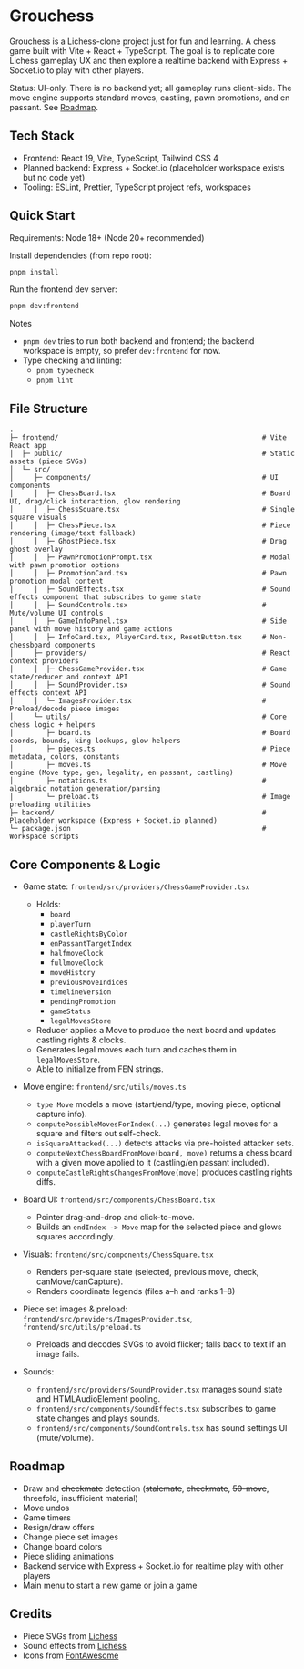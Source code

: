 # Grouchess

Grouchess is a Lichess-clone project just for fun and learning. A chess game built with Vite + React + TypeScript.
The goal is to replicate core Lichess gameplay UX and then explore a realtime backend with Express + Socket.io to play
with other players.

Status: UI-only. There is no backend yet; all gameplay runs client-side.
The move engine supports standard moves, castling, pawn promotions, and en passant. See [Roadmap](#roadmap).

## Tech Stack

- Frontend: React 19, Vite, TypeScript, Tailwind CSS 4
- Planned backend: Express + Socket.io (placeholder workspace exists but no code yet)
- Tooling: ESLint, Prettier, TypeScript project refs, workspaces

## Quick Start

Requirements: Node 18+ (Node 20+ recommended)

Install dependencies (from repo root):

```bash
pnpm install
```

Run the frontend dev server:

```bash
pnpm dev:frontend
```

Notes

- `pnpm dev` tries to run both backend and frontend; the backend workspace is empty, so prefer `dev:frontend` for now.
- Type checking and linting:
    - `pnpm typecheck`
    - `pnpm lint`

## File Structure

```
.
├─ frontend/                                                  # Vite React app
│  ├─ public/                                                 # Static assets (piece SVGs)
│  └─ src/
│     ├─ components/                                          # UI components
│     │  ├─ ChessBoard.tsx                                    # Board UI, drag/click interaction, glow rendering
│     │  ├─ ChessSquare.tsx                                   # Single square visuals
│     │  ├─ ChessPiece.tsx                                    # Piece rendering (image/text fallback)
│     │  ├─ GhostPiece.tsx                                    # Drag ghost overlay
│     │  ├─ PawnPromotionPrompt.tsx                           # Modal with pawn promotion options
│     │  ├─ PromotionCard.tsx                                 # Pawn promotion modal content
│     │  ├─ SoundEffects.tsx                                  # Sound effects component that subscribes to game state
│     │  ├─ SoundControls.tsx                                 # Mute/volume UI controls
│     │  ├─ GameInfoPanel.tsx                                 # Side panel with move history and game actions
│     │  ├─ InfoCard.tsx, PlayerCard.tsx, ResetButton.tsx     # Non-chessboard components
│     ├─ providers/                                           # React context providers
│     │  ├─ ChessGameProvider.tsx                             # Game state/reducer and context API
│     │  ├─ SoundProvider.tsx                                 # Sound effects context API
│     │  └─ ImagesProvider.tsx                                # Preload/decode piece images
│     └─ utils/                                               # Core chess logic + helpers
│        ├─ board.ts                                          # Board coords, bounds, king lookups, glow helpers
│        ├─ pieces.ts                                         # Piece metadata, colors, constants
│        ├─ moves.ts                                          # Move engine (Move type, gen, legality, en passant, castling)
│        ├─ notations.ts                                      # algebraic notation generation/parsing
│        └─ preload.ts                                        # Image preloading utilities
├─ backend/                                                   # Placeholder workspace (Express + Socket.io planned)
└─ package.json                                               # Workspace scripts
```

## Core Components & Logic

- Game state: `frontend/src/providers/ChessGameProvider.tsx`
    - Holds:
        - `board`
        - `playerTurn`
        - `castleRightsByColor`
        - `enPassantTargetIndex`
        - `halfmoveClock`
        - `fullmoveClock`
        - `moveHistory`
        - `previousMoveIndices`
        - `timelineVersion`
        - `pendingPromotion`
        - `gameStatus`
        - `legalMovesStore`
    - Reducer applies a Move to produce the next board and updates castling rights & clocks.
    - Generates legal moves each turn and caches them in `legalMovesStore`.
    - Able to initialize from FEN strings.

- Move engine: `frontend/src/utils/moves.ts`
    - `type Move` models a move (start/end/type, moving piece, optional capture info).
    - `computePossibleMovesForIndex(...)` generates legal moves for a square and filters out self-check.
    - `isSquareAttacked(...)` detects attacks via pre-hoisted attacker sets.
    - `computeNextChessBoardFromMove(board, move)` returns a chess board with a given move applied to it
      (castling/en passant included).
    - `computeCastleRightsChangesFromMove(move)` produces castling rights diffs.

- Board UI: `frontend/src/components/ChessBoard.tsx`
    - Pointer drag-and-drop and click-to-move.
    - Builds an `endIndex -> Move` map for the selected piece and glows squares accordingly.

- Visuals: `frontend/src/components/ChessSquare.tsx`
    - Renders per-square state (selected, previous move, check, canMove/canCapture).
    - Renders coordinate legends (files a–h and ranks 1–8)

- Piece set images & preload: `frontend/src/providers/ImagesProvider.tsx`, `frontend/src/utils/preload.ts`
    - Preloads and decodes SVGs to avoid flicker; falls back to text if an image fails.

- Sounds:
    - `frontend/src/providers/SoundProvider.tsx` manages sound state and HTMLAudioElement pooling.
    - `frontend/src/components/SoundEffects.tsx` subscribes to game state changes and plays sounds.
    - `frontend/src/components/SoundControls.tsx` has sound settings UI (mute/volume).

## Roadmap

- Draw and ~~checkmate~~ detection (~~stalemate~~, ~~checkmate~~, ~~50-move~~, threefold, insufficient material)
- Move undos
- Game timers
- Resign/draw offers
- Change piece set images
- Change board colors
- Piece sliding animations
- Backend service with Express + Socket.io for realtime play with other players
- Main menu to start a new game or join a game

## Credits

- Piece SVGs from [Lichess](https://github.com/lichess-org/lila/tree/master/public/piece)
- Sound effects from [Lichess](https://github.com/lichess-org/lila/tree/master/public/sound/lisp)
- Icons from [FontAwesome](https://fontawesome.com)
